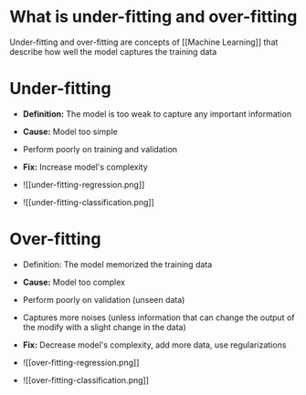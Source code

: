 # What is under-fitting and over-fitting
Under-fitting and over-fitting are concepts of [[Machine Learning]] that describe how well the model captures the training data

# Under-fitting
- **Definition:** The model is too weak to capture any important information
- **Cause:** Model too simple
- Perform poorly on training and validation

- **Fix:** Increase model's complexity

- ![[under-fitting-regression.png]]
- ![[under-fitting-classification.png]]
# Over-fitting
- Definition: The model memorized the training data
- **Cause:** Model too complex

- Perform poorly on validation (unseen data)
- Captures more noises (unless information that can change the output of the modify with a slight change in the data)

- **Fix:** Decrease model's complexity, add more data, use regularizations

- ![[over-fitting-regression.png]]
- ![[over-fitting-classification.png]]